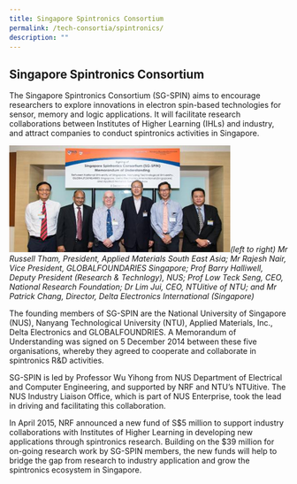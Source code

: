 ```yaml
---
title: Singapore Spintronics Consortium
permalink: /tech-consortia/spintronics/
description: ""
---
```

## Singapore Spintronics Consortium ##

The Singapore Spintronics Consortium (SG-SPIN) aims to encourage researchers to explore innovations in electron spin-based technologies for sensor, memory and logic applications. It will facilitate research collaborations between Institutes of Higher Learning (IHLs) and industry, and attract companies to conduct spintronics activities in Singapore. 

<img src="/images/Programmes/Tech%20Consortias/sg-spin-mou.jpg" alt="Singapore Spintronics Consortium" style="width:400px">*(left to right) Mr Russell Tham, President, Applied Materials South East Asia; Mr Rajesh Nair, Vice President, GLOBALFOUNDARIES Singapore; Prof Barry Halliwell, Deputy President (Research &amp; Technlogy), NUS; Prof Low Teck Seng, CEO, National Research Foundation; Dr Lim Jui, CEO, NTUitive of NTU; and Mr Patrick Chang, Director, Delta Electronics International (Singapore)*

The founding members of SG-SPIN are the National University of Singapore (NUS), Nanyang Technological University (NTU), Applied Materials, Inc., Delta Electronics and GLOBALFOUNDRIES. A Memorandum of Understanding was signed on 5 December 2014 between these five organisations, whereby they agreed to cooperate and collaborate in spintronics R&amp;D activities.

SG-SPIN is led by Professor Wu Yihong from NUS Department of Electrical and Computer Engineering, and supported by NRF and NTU’s NTUitive. The NUS Industry Liaison Office, which is part of NUS Enterprise, took the lead in driving and facilitating this collaboration.

In April 2015, NRF announced a new fund of S$5 million to support industry collaborations with Institutes of Higher Learning in developing new applications through spintronics research. Building on the $39 million for on-going research work by SG-SPIN members, the new funds will help to bridge the gap from research to industry application and grow the spintronics ecosystem in Singapore.